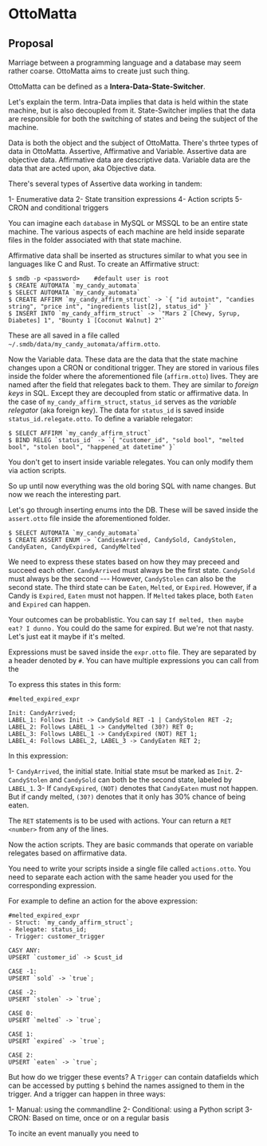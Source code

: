 # OttoMatta

## Proposal

Marriage between a programming language and a database may seem rather coarse. OttoMatta aims to create just such thing.

OttoMatta can be defined as a **Intera-Data-State-Switcher**.

Let's explain the term. Intra-Data implies that data is held within the state machine, but is also decoupled from it. State-Switcher implies that the data are responsible for both the switching of states  and being the subject of the machine.

Data is both the object and the subject of OttoMatta. There's thrtee types of data in OttoMatta. Assertive, Affirmative and Variable. Assertive data are objective data. Affirmative data are descriptive data. Variable data are the data that are acted upon, aka Objective data.

There's several types of Assertive data working in tandem:

1- Enumerative data
2- State transition expressions
4- Action scripts
5- CRON and conditional triggers

You can imagine each `database` in MySQL or MSSQL to be an entire state machine. The various aspects of each machine are held inside separate files in the folder associated with that state machine.

Affirmative data shall be inserted as structures similar to what you see in languages like C and Rust. To create an Affirmative struct:

```
$ smdb -p <password>    #default user is root
$ CREATE AUTOMATA `my_candy_automata` 
$ SELECT AUTOMATA `my_candy_automata`
$ CREATE AFFIRM `my_candy_affirm_struct` -> `{ "id autoint", "candies string", "price int", "ingredients list[2], status_id" }`
$ INSERT INTO `my_candy_affirm_struct` -> `"Mars 2 [Chewy, Syrup, Diabetes] 1", "Bounty 1 [Coconut Walnut] 2"`
```

These are all saved in a file called `~/.smdb/data/my_candy_automata/affirm.otto`. 

Now the Variable data. These data are the data that the state machine changes upon a CRON or conditional trigger. They are stored in various files inside the folder where the aforementioned file (`affirm.otto`) lives. They are named after the field that relegates back to them. They are similar to *foreign keys* in SQL. Except they are decoupled from static or affirmative data. In the case of `my_candy_affirm_struct`, `status_id` serves as the *variable relegator* (aka foreign key). The data for `status_id` is saved inside `status_id.relegate.otto`. To define a variable relegator:

```
$ SELECT AFFIRM `my_candy_affirm_struct`
$ BIND RELEG `status_id` -> `{ "customer_id", "sold bool", "melted bool", "stolen bool", "happened_at datetime" }`
```

You don't get to insert inside variable relegates. You can only modify them via action scripts.

So up until now everything was the old boring SQL with name changes. But now we reach the interesting part. 

Let's go through inserting enums into the DB. These will be saved inside the `assert.otto` file inside the aforementioned folder.

```
$ SELECT AUTOMATA `my_candy_automata`
$ CREATE ASSERT ENUM -> `CandiesArrived, CandySold, CandyStolen, CandyEaten, CandyExpired, CandyMelted`
```

We need to express these states based on how they may preceed and succeed each other. `CandyArrived` must always be the first state. `CandySold` must always be the second --- However, `CandyStolen` can also be the second state. The third state can be `Eaten`, `Melted`, or `Expired`. However, if a Candy is `Expired`, `Eaten` must not happen. If `Melted` takes place, both `Eaten` and `Expired` can happen. 

Your outcomes can be probablistic. You can say `If melted, then maybe eat? I dunno.` You could do the same for expired. But we're not that nasty. Let's just eat it maybe if it's melted.

Expressions must be saved inside the `expr.otto` file. They are separated by a header denoted by `#`. You can have multiple expressions you can call from the 

To express this states in this form:

```
#melted_expired_expr

Init: CandyArrived;
LABEL_1: Follows Init -> CandySold RET -1 | CandyStolen RET -2;
LABEL_2: Follows LABEL_1 -> CandyMelted (30?) RET 0;
LABEL_3: Follows LABEL_1 -> CandyExpired (NOT) RET 1;
LABEL_4: Follows LABEL_2, LABEL_3 -> CandyEaten RET 2;
```

In this expression:

1- `CandyArrived`, the initial state. Initial state msut be marked as `Init`.
2- `CandyStolen` and `CandySold` can both be the second state, labeled by `LABEL_1`.
3- If `CandyExpired`, `(NOT)` denotes that `CandyEaten` must not happen. But if candy melted, `(30?)` denotes that it only has 30% chance of being eaten.

The `RET` statements is to be used with actions. Your can return a `RET <number>` from any of the lines.

Now the action scripts. They are basic commands that operate on variable relegates based on affirmative data. 

You need to write your scripts inside a single file called `actions.otto`. You need to separate each action with the same header you used for the corresponding expression.

For example to define an action for the above expression:

```
#melted_expired_expr
- Struct: `my_candy_affirm_struct`;
- Relegate: status_id;
- Trigger: customer_trigger

CASY ANY:
UPSERT `customer_id` -> $cust_id

CASE -1:
UPSERT `sold` -> `true`;

CASE -2:
UPSERT `stolen` -> `true`;

CASE 0:
UPSERT `melted` -> `true`;

CASE 1:
UPSERT `expired` -> `true`;

CASE 2:
UPSERT `eaten` -> `true`;
```

But how do we trigger these events? A `Trigger` can contain datafields which can be accessed by putting `$` behind the names assigned to them in the trigger. And a trigger can happen in three ways:

1- Manual: using the commandline
2- Conditional: using a Python script
3- CRON: Based on time, once or on a regular basis

To incite an event manually you need to 